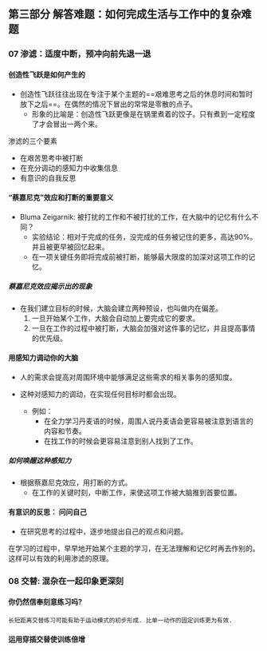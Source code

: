 


## 第三部分 解答难题：如何完成生活与工作中的复杂难题

### 07 渗滤：适度中断，预冲向前先退一退

#### 创造性飞跃是如何产生的

- 创造性飞跃往往出现在专注于某个主题的==艰难思考之后的休息时间和暂时放下之后==。在偶然的情况下冒出的常常是零散的点子。
    - 形象的比喻是：创造性飞跃更像是在锅里煮着的饺子。只有煮到一定程度了才会冒出一两个来。

渗滤的三个要素
- 在艰苦思考中被打断
- 在充分调动的感知力中收集信息
- 有意识的自我反思

#### “蔡嘉尼克”效应和打断的重要意义

- Bluma Zeigarnik: 被打扰的工作和不被打扰的工作，在大脑中的记忆有什么不同？
    - 实验结论：相对于完成的任务，没完成的任务被记住的更多，高达90%。并且被更早被回忆起来。
    - 在一项关键任务即将完成前被打断，能够最大限度的加深对这项工作的记忆。

##### 蔡嘉尼克效应揭示出的现象

- 在我们建立目标的时候，大脑会建立两种预设，也叫做内在偏差。
    1. 一旦开始某个工作，大脑会自动加上要完成它的要求。
    2. 一旦在工作的过程中被打断，大脑会加强对这件事的记忆，并且提高事情的优先级。

#### 用感知力调动你的大脑

- 人的需求会提高对周围环境中能够满足这些需求的相关事务的感知度。
- 这种对感知力的调动，在实现任何目标时都会出现。

    - 例如：
        - 在全力学习丹麦语的时候，周围人说丹麦语会更容易被注意到语言的内容和节奏。
        - 在找工作的时候会更容易注意到别人找到了工作。

##### 如何唤醒这种感知力

- 根据蔡嘉尼克效应，用打断的方式。
    - 在工作的关键时刻，中断工作，来使这项工作被大脑推到首要位置。

#### 有意识的反思： 问问自己

- 在研究思考的过程中，逐步地提出自己的观点和问题。

在学习的过程中，早早地开始某个主题的学习，在无法理解和记忆时再去作别的。这样可以有效的利用渗滤的原理。

### 08 交替: 混杂在一起印象更深刻

#### 你仍然信奉刻意练习吗?

    长短距离交替练习可能有助于运动模式的初步形成. 比单一动作的固定训练更为有效. 

#### 运用穿插交替使训练倍增